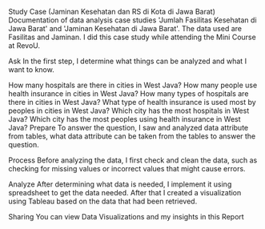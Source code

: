 Study Case (Jaminan Kesehatan dan RS di Kota di Jawa Barat)
Documentation of data analysis case studies 'Jumlah Fasilitas Kesehatan di Jawa Barat' and 'Jaminan Kesehatan di Jawa Barat'. The data used are Fasilitas and Jaminan. I did this case study while attending the Mini Course at RevoU.

Ask
In the first step, I determine what things can be analyzed and what I want to know.

How many hospitals are there in cities in West Java?
How many people use health insurance in cities in West Java?
How many types of hospitals are there in cities in West Java?
What type of health insurance is used most by peoples in cities in West Java?
Which city has the most hospitals in West Java?
Which city has the most peoples using health insurance in West Java?
Prepare
To answer the question, I saw and analyzed data attribute from tables, what data attribute can be taken from the tables to answer the question.

Process
Before analyzing the data, I first check and clean the data, such as checking for missing values or incorrect values that might cause errors.

Analyze
After determining what data is needed, I implement it using spreadsheet to get the data needed. After that I created a visualization using Tableau based on the data that had been retrieved.

Sharing
You can view Data Visualizations and my insights in this Report
